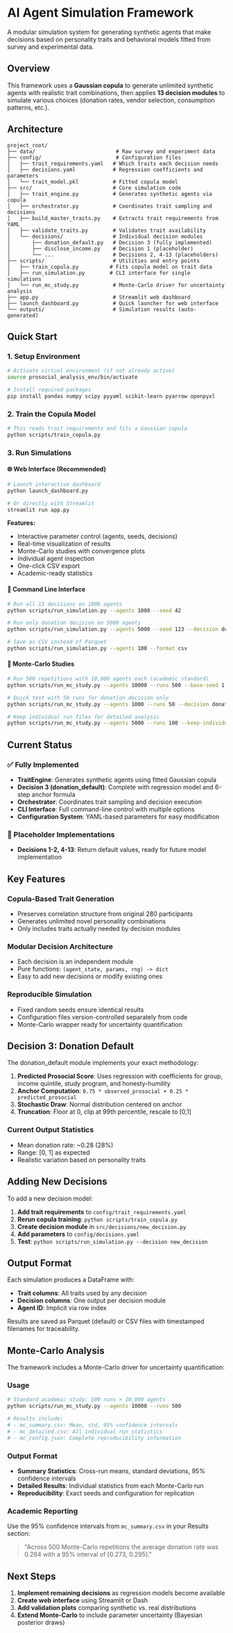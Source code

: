 # AI Agent Simulation Framework

A modular simulation system for generating synthetic agents that make decisions based on personality traits and behavioral models fitted from survey and experimental data.

## Overview

This framework uses a **Gaussian copula** to generate unlimited synthetic agents with realistic trait combinations, then applies **13 decision modules** to simulate various choices (donation rates, vendor selection, consumption patterns, etc.).

## Architecture

```
project_root/
├── data/                          # Raw survey and experiment data
├── config/                        # Configuration files
│   ├── trait_requirements.yaml   # Which traits each decision needs
│   ├── decisions.yaml            # Regression coefficients and parameters
│   └── trait_model.pkl           # Fitted copula model
├── src/                          # Core simulation code
│   ├── trait_engine.py           # Generates synthetic agents via copula
│   ├── orchestrator.py           # Coordinates trait sampling and decisions
│   ├── build_master_traits.py    # Extracts trait requirements from YAML
│   ├── validate_traits.py        # Validates trait availability
│   └── decisions/                # Individual decision modules
│       ├── donation_default.py   # Decision 3 (fully implemented)
│       ├── disclose_income.py    # Decision 1 (placeholder)
│       └── ...                   # Decisions 2, 4-13 (placeholders)
├── scripts/                      # Utilities and entry points
│   ├── train_copula.py          # Fits copula model on trait data
│   ├── run_simulation.py        # CLI interface for single simulations
│   └── run_mc_study.py           # Monte-Carlo driver for uncertainty analysis
├── app.py                        # Streamlit web dashboard
├── launch_dashboard.py           # Quick launcher for web interface
└── outputs/                      # Simulation results (auto-generated)
```

## Quick Start

### 1. Setup Environment

```bash
# Activate virtual environment (if not already active)
source prosocial_analysis_env/bin/activate

# Install required packages
pip install pandas numpy scipy pyyaml scikit-learn pyarrow openpyxl
```

### 2. Train the Copula Model

```bash
# This reads trait requirements and fits a Gaussian copula
python scripts/train_copula.py
```

### 3. Run Simulations

#### 🌐 Web Interface (Recommended)
```bash
# Launch interactive dashboard
python launch_dashboard.py

# Or directly with Streamlit
streamlit run app.py
```
**Features:**
- Interactive parameter control (agents, seeds, decisions)
- Real-time visualization of results
- Monte-Carlo studies with convergence plots
- Individual agent inspection
- One-click CSV export
- Academic-ready statistics

#### 📝 Command Line Interface
```bash
# Run all 13 decisions on 1000 agents
python scripts/run_simulation.py --agents 1000 --seed 42

# Run only donation decision on 5000 agents
python scripts/run_simulation.py --agents 5000 --seed 123 --decision donation_default

# Save as CSV instead of Parquet
python scripts/run_simulation.py --agents 100 --format csv
```

#### 🎲 Monte-Carlo Studies
```bash
# Run 500 repetitions with 10,000 agents each (academic standard)
python scripts/run_mc_study.py --agents 10000 --runs 500 --base-seed 1

# Quick test with 50 runs for donation decision only
python scripts/run_mc_study.py --agents 1000 --runs 50 --decision donation_default

# Keep individual run files for detailed analysis
python scripts/run_mc_study.py --agents 5000 --runs 100 --keep-individual
```

## Current Status

### ✅ Fully Implemented
- **TraitEngine**: Generates synthetic agents using fitted Gaussian copula
- **Decision 3 (donation_default)**: Complete with regression model and 6-step anchor formula
- **Orchestrator**: Coordinates trait sampling and decision execution  
- **CLI Interface**: Full command-line control with multiple options
- **Configuration System**: YAML-based parameters for easy modification

### 🚧 Placeholder Implementations
- **Decisions 1-2, 4-13**: Return default values, ready for future model implementation

## Key Features

### Copula-Based Trait Generation
- Preserves correlation structure from original 280 participants
- Generates unlimited novel personality combinations
- Only includes traits actually needed by decision modules

### Modular Decision Architecture
- Each decision is an independent module
- Pure functions: `(agent_state, params, rng) -> dict`
- Easy to add new decisions or modify existing ones

### Reproducible Simulation
- Fixed random seeds ensure identical results
- Configuration files version-controlled separately from code
- Monte-Carlo wrapper ready for uncertainty quantification

## Decision 3: Donation Default

The donation_default module implements your exact methodology:

1. **Predicted Prosocial Score**: Uses regression with coefficients for group, income quintile, study program, and honesty-humility
2. **Anchor Computation**: `0.75 * observed_prosocial + 0.25 * predicted_prosocial`
3. **Stochastic Draw**: Normal distribution centered on anchor
4. **Truncation**: Floor at 0, clip at 99th percentile, rescale to [0,1]

### Current Output Statistics
- Mean donation rate: ~0.28 (28%)
- Range: [0, 1] as expected
- Realistic variation based on personality traits

## Adding New Decisions

To add a new decision model:

1. **Add trait requirements** to `config/trait_requirements.yaml`
2. **Rerun copula training**: `python scripts/train_copula.py`
3. **Create decision module** in `src/decisions/new_decision.py`
4. **Add parameters** to `config/decisions.yaml`
5. **Test**: `python scripts/run_simulation.py --decision new_decision`

## Output Format

Each simulation produces a DataFrame with:
- **Trait columns**: All traits used by any decision
- **Decision columns**: One output per decision module
- **Agent ID**: Implicit via row index

Results are saved as Parquet (default) or CSV files with timestamped filenames for traceability.

## Monte-Carlo Analysis

The framework includes a Monte-Carlo driver for uncertainty quantification:

### Usage
```bash
# Standard academic study: 500 runs × 10,000 agents
python scripts/run_mc_study.py --agents 10000 --runs 500

# Results include:
# - mc_summary.csv: Mean, std, 95% confidence intervals
# - mc_detailed.csv: All individual run statistics  
# - mc_config.json: Complete reproducibility information
```

### Output Format
- **Summary Statistics**: Cross-run means, standard deviations, 95% confidence intervals
- **Detailed Results**: Individual statistics from each Monte-Carlo run
- **Reproducibility**: Exact seeds and configuration for replication

### Academic Reporting
Use the 95% confidence intervals from `mc_summary.csv` in your Results section:
> "Across 500 Monte-Carlo repetitions the average donation rate was 0.284 with a 95% interval of [0.273, 0.295]."

## Next Steps

1. **Implement remaining decisions** as regression models become available
2. **Create web interface** using Streamlit or Dash
3. **Add validation plots** comparing synthetic vs. real distributions
4. **Extend Monte-Carlo** to include parameter uncertainty (Bayesian posterior draws)